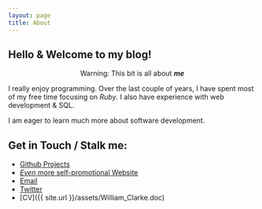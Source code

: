 ```yaml
---
layout: page
title: About
---
```

## Hello &  Welcome to my blog!


<p class="message" style="text-align:center;">
Warning: This bit is all about <em><strong>me</strong></em>
</p>

I really enjoy programming. Over the last couple of years, I have spent most of my free time focusing on *Ruby*. I also have experience with web development & SQL.

I am eager to learn much more about software development.

## Get in Touch / Stalk me:

- [Github Projects](http://github.com/wmmc)
- [*Even* more self-promotional Website](http://wmmclarke.com)
- [Email](mailto:wmmclarke@gmail.com)
- [Twitter](http://twitter.com/wmmclarke)
- [CV]({{ site.url }}/assets/William_Clarke.doc)
